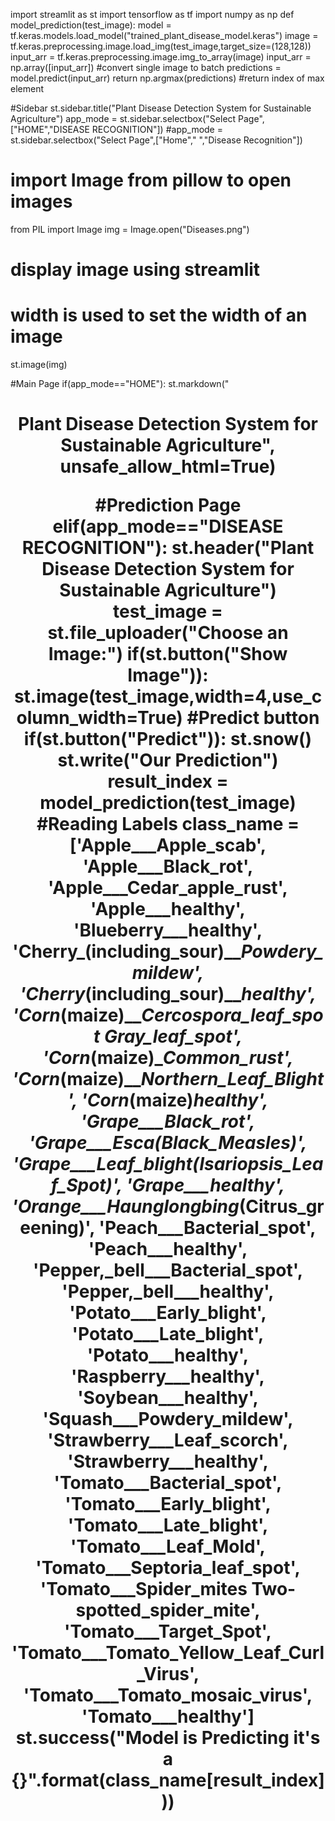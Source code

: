 import streamlit as st
import tensorflow as tf
import numpy as np
def model_prediction(test_image):
    model = tf.keras.models.load_model("trained_plant_disease_model.keras")
    image = tf.keras.preprocessing.image.load_img(test_image,target_size=(128,128))
    input_arr = tf.keras.preprocessing.image.img_to_array(image)
    input_arr = np.array([input_arr]) #convert single image to batch
    predictions = model.predict(input_arr)
    return np.argmax(predictions) #return index of max element

#Sidebar
st.sidebar.title("Plant Disease Detection System for Sustainable Agriculture")
app_mode = st.sidebar.selectbox("Select Page",["HOME","DISEASE RECOGNITION"])
#app_mode = st.sidebar.selectbox("Select Page",["Home"," ","Disease Recognition"])

# import Image from pillow to open images
from PIL import Image
img = Image.open("Diseases.png")

# display image using streamlit
# width is used to set the width of an image
st.image(img)

#Main Page
if(app_mode=="HOME"):
    st.markdown("<h1 style='text-align: center;'>Plant Disease Detection System for Sustainable Agriculture", unsafe_allow_html=True)
    
#Prediction Page
elif(app_mode=="DISEASE RECOGNITION"):
    st.header("Plant Disease Detection System for Sustainable Agriculture")
    test_image = st.file_uploader("Choose an Image:")
    if(st.button("Show Image")):
        st.image(test_image,width=4,use_column_width=True)
    #Predict button
    if(st.button("Predict")):
        st.snow()
        st.write("Our Prediction")
        result_index = model_prediction(test_image)
        #Reading Labels
        class_name = ['Apple___Apple_scab', 'Apple___Black_rot', 'Apple___Cedar_apple_rust', 'Apple___healthy',
                    'Blueberry___healthy', 'Cherry_(including_sour)___Powdery_mildew', 
                    'Cherry_(including_sour)___healthy', 'Corn_(maize)___Cercospora_leaf_spot Gray_leaf_spot', 
                    'Corn_(maize)___Common_rust_', 'Corn_(maize)___Northern_Leaf_Blight', 'Corn_(maize)___healthy', 
                    'Grape___Black_rot', 'Grape___Esca_(Black_Measles)', 'Grape___Leaf_blight_(Isariopsis_Leaf_Spot)', 
                    'Grape___healthy', 'Orange___Haunglongbing_(Citrus_greening)', 'Peach___Bacterial_spot',
                    'Peach___healthy', 'Pepper,_bell___Bacterial_spot', 'Pepper,_bell___healthy', 
                    'Potato___Early_blight', 'Potato___Late_blight', 'Potato___healthy', 
                    'Raspberry___healthy', 'Soybean___healthy', 'Squash___Powdery_mildew', 
                    'Strawberry___Leaf_scorch', 'Strawberry___healthy', 'Tomato___Bacterial_spot', 
                    'Tomato___Early_blight', 'Tomato___Late_blight', 'Tomato___Leaf_Mold', 
                    'Tomato___Septoria_leaf_spot', 'Tomato___Spider_mites Two-spotted_spider_mite', 
                    'Tomato___Target_Spot', 'Tomato___Tomato_Yellow_Leaf_Curl_Virus', 'Tomato___Tomato_mosaic_virus',
                      'Tomato___healthy']
        st.success("Model is Predicting it's a {}".format(class_name[result_index]))

